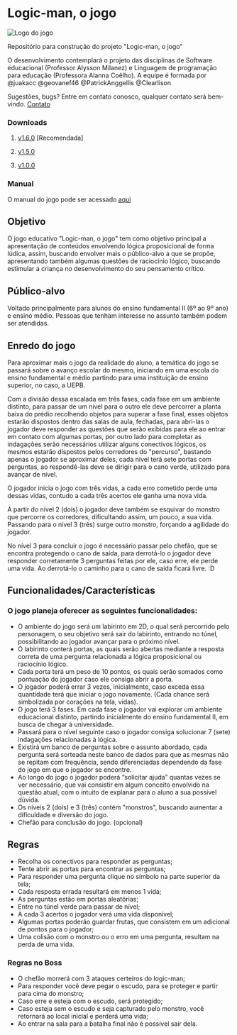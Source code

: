 # Logic-man, o jogo
![Logo do jogo](http://olivedos.pb.gov.br/images/banners/logo-jogo.png)

Repositório para construção do projeto "Logic-man, o jogo"

O desenvolvimento contemplará o projeto das disciplinas de Software educacional (Professor Alysson Milanez) e Linguagem de programação para educação (Professora Alanna Coêlho). A equipe é formada por @juakacc @geovanef46 @PatrickAnggellis @Clearlison

Sugestões, bugs? Entre em contato conosco, qualquer contato será bem-vindo. [Contato](https://goo.gl/forms/MjsLlm6QN5JLlz6o1)

### Downloads 
1. [v1.6.0](https://github.com/juakacc/logic-man/releases/download/v1.6.0/logic-man.exe) [Recomendada]

2. [v1.5.0](https://github.com/juakacc/logic-man/releases/download/v1.5.0/logic-man.exe)

3. [v1.0.0](https://github.com/juakacc/logic-man/releases/download/v1.0.0/logic-man.exe)

### Manual
O manual do jogo pode ser acessado [aqui](https://juakacc.github.io/logic-man/doc)
## Objetivo
O jogo educativo "Logic-man, o jogo" tem como objetivo principal a apresentação de conteúdos envolvendo lógica proposicional de forma lúdica, assim, buscando envolver mais o público-alvo a que se propõe, apresentando também algumas questões de raciocínio lógico, buscando estimular a criança no desenvolvimento do seu pensamento crítico.

## Público-alvo
Voltado principalmente para alunos do ensino fundamental II (6º ao 9º ano) e ensino médio. Pessoas que tenham interesse no assunto também podem ser atendidas. 

## Enredo do jogo
  Para aproximar mais o jogo da realidade do aluno, a temática do jogo se passará sobre o avanço escolar do mesmo, iniciando em uma escola do ensino fundamental e médio partindo para uma instituição de ensino superior, no caso, a UEPB.

  Com a divisão dessa escalada em três fases, cada fase em um ambiente distinto, para passar de um nível para o outro ele deve percorrer a planta baixa do prédio recolhendo objetos para superar a fase final, esses objetos estarão dispostos dentro das salas de aula, fechadas, para abri-las o jogador deve responder as questões que serão exibidas para ele ao entrar em contato com algumas portas, por outro lado para completar as indagações serão necessários utilizar alguns conectivos lógicos, os mesmos estarão dispostos pelos corredores do "percurso", bastando apenas o jogador se aproximar deles, cada nível terá sete portas com perguntas, ao respondê-las deve se dirigir para o cano verde, utilizado para avançar de nível.

  O jogador inicia o jogo com três vidas, a cada erro cometido perde uma dessas vidas, contudo a cada três acertos ele ganha uma nova vida.
  
  A partir do nível 2 (dois) o jogador deve também se esquivar do monstro que percorre os corredores, dificultando assim, um pouco, a sua vida. Passando para o nível 3 (três) surge outro monstro, forçando a agilidade do jogador. 

  No nível 3 para concluir o jogo é necessário passar pelo chefão, que se encontra protegendo o cano de saída, para derrotá-lo o jogador deve responder corretamente 3 perguntas feitas por ele, caso erre, ele perde uma vida. Ao derrotá-lo o caminho para o cano de saída ficará livre. :D
  
## Funcionalidades/Características
### O jogo planeja oferecer as seguintes funcionalidades:
- O ambiente do jogo será um labirinto em 2D, o qual será percorrido pelo personagem, o seu objetivo será sair do labirinto, entrando no túnel, possibilitando ao jogador avançar para o próximo nível.
- O labirinto conterá portas, as quais serão abertas mediante a resposta correta de uma pergunta relacionada a lógica proposicional ou raciocínio lógico.
- Cada porta terá um peso de 10 pontos, os quais serão somados como pontuação do jogador caso ele consiga abrir a porta.
- O jogador poderá errar 3 vezes, inicialmente, caso exceda essa quantidade terá que iniciar o jogo novamente. (Cada chance será simbolizada por corações na tela, vidas).
- O jogo terá 3 fases. Em cada fase o jogador vai explorar um ambiente educacional distinto, partindo inicialmente do ensino fundamental II, em busca de chegar à universidade.
- Passará para o nível seguinte caso o jogador consiga solucionar 7 (sete) indagações relacionadas à lógica.
- Existirá um banco de perguntas sobre o assunto abordado, cada pergunta será sorteada neste banco de dados para que as mesmas não se repitam com frequência, sendo diferenciadas dependendo da fase do jogo em que o jogador se encontre.
- Ao longo do jogo o jogador poderá “solicitar ajuda” quantas vezes se ver necessário, que vai consistir em algum conceito envolvido na questão atual, com o intuito de explanar para o aluno a sua possível dúvida.
- Os níveis 2 (dois) e 3 (três) contém "monstros", buscando aumentar a dificuldade e diversão do jogo.
- Chefão para conclusão do jogo. (opcional)

## Regras
- Recolha os conectivos para responder as perguntas;
- Tente abrir as portas para encontrar as perguntas;
- Para responder uma pergunta clique no símbolo na parte superior da tela;
- Cada resposta errada resultará em menos 1 vida;
- As perguntas estão em portas aleatórias;
- Entre no túnel verde para passar de nível;
- A cada 3 acertos o jogador verá uma vida disponível;
- Algumas portas poderão guardar frutas, que consistem em um adicional de pontos para o jogador;
- Uma colisão com o monstro ou o erro em uma pergunta, resultam na perda de uma vida.

### Regras no Boss
- O chefão morrerá com 3 ataques certeiros do logic-man;
- Para responder vocẽ deve pegar o escudo, para se proteger e partir para cima do monstro;
- Caso erre e esteja com o escudo, será protegido;
- Caso esteja sem o escudo e seja capturado pelo monstro, você retornará ao local inicial e perderá uma vida;
- Ao entrar na sala para a batalha final não é possível sair dela.
